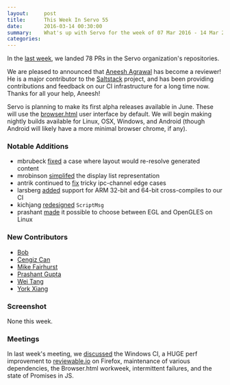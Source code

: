 ```yaml
---
layout:     post
title:      This Week In Servo 55
date:       2016-03-14 00:30:00
summary:    What's up with Servo for the week of 07 Mar 2016 - 14 Mar 2016
categories:
---
```


In the [last week](https://github.com/pulls?page=1&q=is%3Apr+is%3Amerged+closed%3A2016-03-07..2016-03-14+user%3Aservo), we landed 78 PRs in the Servo organization's repositories.

We are pleased to announced that [Aneesh Agrawal](https://github.com/aneeshusa) has become a reviewer! He is a major contributor to the [Saltstack](https://github.com/saltstack/salt/) project, and has been providing contributions and feedback on our CI infrastructure for a long time now. Thanks for all your help, Aneesh!

Servo is planning to make its first alpha releases available in June. These will use the [browser.html](https://github.com/browserhtml/browser.html) user interface by default. We will begin making nightly builds available for Linux, OSX, Windows, and Android (though Android will likely have a more minimal browser chrome, if any).

### Notable Additions

 - mbrubeck [fixed](https://github.com/servo/servo/pull/9969) a case where layout would re-resolve generated content
 - mrobinson [simplifed](https://github.com/servo/servo/pull/9962) the display list representation
 - antrik continued to [fix](https://github.com/servo/servo/pull/9948) tricky ipc-channel edge cases
 - larsberg [added](https://github.com/servo/saltfs/pull/239) support for ARM 32-bit and 64-bit cross-compiles to our CI
 - kichjang [redesigned](https://github.com/servo/servo/pull/9217) `ScriptMsg`
 - prashant [made](https://github.com/servo/servo/pull/9781) it possible to choose between EGL and OpenGLES on Linux


### New Contributors

 - [Bob](https://github.com/bobthekingofegypt)
 - [Cengiz Can](https://github.com/cengizIO)
 - [Mike Fairhurst](https://github.com/MichaelRFairhurst)
 - [Prashant Gupta](https://github.com/prashantgupta24)
 - [Wei Tang](https://github.com/sorpaas)
 - [York Xiang](https://github.com/bombless)

### Screenshot

None this week.

### Meetings

In last week's meeting, we [discussed](https://github.com/servo/servo/wiki/Meeting-2016-03-07) the Windows CI, a HUGE perf improvement to [reviewable.io](http://reviewable.io) on Firefox, maintenance of various dependencies, the Browser.html workweek, intermittent failures, and the state of Promises in JS.
